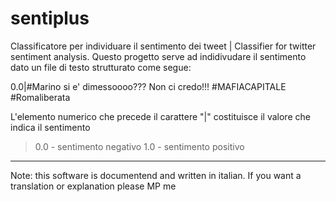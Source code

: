 # sentiplus

Classificatore per individuare il sentimento dei tweet | Classifier for twitter sentiment analysis.
Questo progetto serve ad indidivudare il sentimento dato un file di testo strutturato come segue:

0.0|#Marino si e' dimessoooo??? Non ci credo!!!   #MAFIACAPITALE  #Romaliberata

L'elemento numerico che precede il carattere "|" costituisce il valore che indica il sentimento

> 0.0 - sentimento negativo
> 1.0 - sentimento positivo



---
Note: this software is documentend and written in italian. 
If you want a translation or explanation please MP me

